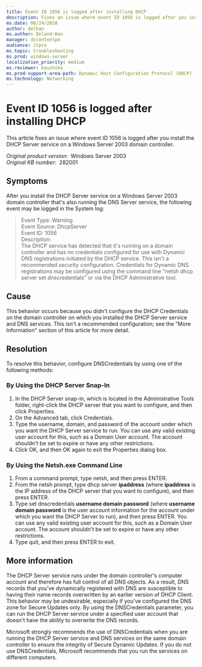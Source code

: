 ```yaml
---
title: Event ID 1056 is logged after installing DHCP
description: Fixes an issue where event ID 1056 is logged after you install the DHCP Server service on a Windows Server 2003 domain controller that's also running the DNS Server service.
ms.date: 08/24/2020
author: delhan
ms.author: Deland-Han
manager: dscontentpm
audience: itpro
ms.topic: troubleshooting
ms.prod: windows-server
localization_priority: medium
ms.reviewer: kaushika
ms.prod-support-area-path: Dynamic Host Configuration Protocol (DHCP)
ms.technology: Networking
---
```

# Event ID 1056 is logged after installing DHCP

This article fixes an issue where event ID 1056 is logged after you install the DHCP Server service on a Windows Server 2003 domain controller.

_Original product version:_ &nbsp;Windows Server 2003  
_Original KB number:_ &nbsp;282001

## Symptoms

After you install the DHCP Server service on a Windows Server 2003 domain controller that's also running the DNS Server service, the following event may be logged in the System log:

> Event Type: Warning  
Event Source: DhcpServer  
Event ID: 1056  
Description:  
The DHCP service has detected that it's running on a domain controller and has no credentials configured for use with Dynamic DNS registrations initiated by the DHCP service. This isn't a recommended security configuration. Credentials for Dynamic DNS registrations may be configured using the command line "netsh dhcp server set dnscredentials" or via the DHCP Administrative tool.

## Cause

This behavior occurs because you didn't configure the DHCP Credentials on the domain controller on which you installed the DHCP Server service and DNS services. This isn't a recommended configuration; see the "More Information" section of this article for more detail. 

## Resolution

To resolve this behavior, configure DNSCredentials by using one of the following methods:

### By Using the DHCP Server Snap-In

1. In the DHCP Server snap-in, which is located in the Administrative Tools folder, right-click the DHCP server that you want to configure, and then click Properties.
2. On the Advanced tab, click Credentials.
3. Type the username, domain, and password of the account under which you want the DHCP Server service to run. You can use any valid existing user account for this, such as a Domain User account. The account shouldn't be set to expire or have any other restrictions.
4. Click OK, and then OK again to exit the Properties dialog box.

### By Using the Netsh.exe Command Line

1. From a command prompt, type netsh, and then press ENTER.
2. From the netsh prompt, type dhcp server **ipaddress** (where **ipaddress** is the IP address of the DHCP server that you want to configure), and then press ENTER.
3. Type set dnscredentials **username domain password** (where **username domain password** is the user account information for the account under which you want the DHCP Server to run), and then press ENTER. You can use any valid existing user account for this, such as a Domain User account. The account shouldn't be set to expire or have any other restrictions.
4. Type quit, and then press ENTER to exit.

## More information

The DHCP Server service runs under the domain controller's computer account and therefore has full control of all DNS objects. As a result, DNS records that you've dynamically registered with DNS are susceptible to having their name records overwritten by an earlier version of DHCP Client. This behavior may be undesirable, especially if you've configured the DNS zone for Secure Updates only. By using the DNSCredentials parameter, you can run the DHCP Server service under a specified user account that doesn't have the ability to overwrite the DNS records.

Microsoft strongly recommends the use of DNSCredentials when you are running the DHCP Server service and DNS services on the same domain controller to ensure the integrity of Secure Dynamic Updates. If you do not use DNSCredentials, Microsoft recommends that you run the services on different computers.

